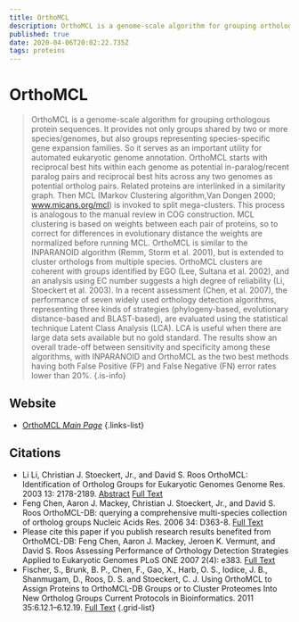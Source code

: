 ```yaml
---
title: OrthoMCL
description: OrthoMCL is a genome-scale algorithm for grouping orthologous protein sequences.
published: true
date: 2020-04-06T20:02:22.735Z
tags: proteins
---
```


# OrthoMCL

> OrthoMCL is a genome-scale algorithm for grouping orthologous protein sequences. It provides not only groups shared by two or more species/genomes, but also groups representing species-specific gene expansion families. So it serves as an important utility for automated eukaryotic genome annotation. OrthoMCL starts with reciprocal best hits within each genome as potential in-paralog/recent paralog pairs and reciprocal best hits across any two genomes as potential ortholog pairs. Related proteins are interlinked in a similarity graph. Then MCL (Markov Clustering algorithm,Van Dongen 2000; www.micans.org/mcl) is invoked to split mega-clusters. This process is analogous to the manual review in COG construction. MCL clustering is based on weights between each pair of proteins, so to correct for differences in evolutionary distance the weights are normalized before running MCL.
&NewLine;
OrthoMCL is similar to the INPARANOID algorithm (Remm, Storm et al. 2001), but is extended to cluster orthologs from multiple species. OrthoMCL clusters are coherent with groups identified by EGO (Lee, Sultana et al. 2002), and an analysis using EC number suggests a high degree of reliability (Li, Stoeckert et al. 2003).
&NewLine;
In a recent assessment (Chen, et al. 2007), the performance of seven widely used orthology detection algorithms, representing three kinds of strategies (phylogeny-based, evolutionary distance-based and BLAST-based), are evaluated using the statistical technique Latent Class Analysis (LCA). LCA is useful when there are large data sets available but no gold standard. The results show an overall trade-off between sensitivity and specificity among these algorithms, with INPARANOID and OrthoMCL as the two best methods having both False Positive (FP) and False Negative (FN) error rates lower than 20%. 
{.is-info}

## Website

- [OrthoMCL *Main Page*](https://orthomcl.org/orthomcl/)
{.links-list}

## Citations

- Li Li, Christian J. Stoeckert, Jr., and David S. Roos OrthoMCL: Identification of Ortholog Groups for Eukaryotic Genomes Genome Res. 2003 13: 2178-2189. [Abstract](https://genome.cshlp.org/content/13/9/2178.abstract) [Full Text](https://genome.cshlp.org/content/13/9/2178.full)
-	Feng Chen, Aaron J. Mackey, Christian J. Stoeckert, Jr., and David S. Roos OrthoMCL-DB: querying a comprehensive multi-species collection of ortholog groups Nucleic Acids Res. 2006 34: D363-8. [Full Text](https://academic.oup.com/nar/article/34/suppl_1/D363/1133676)
-	Please cite this paper if you publish research results benefited from OrthoMCL-DB: 
	Feng Chen, Aaron J. Mackey, Jeroen K. Vermunt, and David S. Roos Assessing Performance of Orthology Detection Strategies Applied to Eukaryotic Genomes PLoS ONE 2007 2(4): e383. [Full Text](https://journals.plos.org/plosone/article?id=10.1371/journal.pone.0000383)
-	Fischer, S., Brunk, B. P., Chen, F., Gao, X., Harb, O. S., Iodice, J. B., Shanmugam, D., Roos, D. S. and Stoeckert, C. J. Using OrthoMCL to Assign Proteins to OrthoMCL-DB Groups or to Cluster Proteomes Into New Ortholog Groups Current Protocols in Bioinformatics. 2011 35:6.12.1–6.12.19. [Full Text](https://currentprotocols.onlinelibrary.wiley.com/doi/full/10.1002/0471250953.bi0612s35)
{.grid-list}